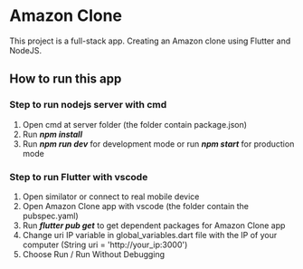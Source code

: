 # Amazon Clone

This project is a full-stack app. Creating an Amazon clone using Flutter and NodeJS.

## How to run this app

### Step to run nodejs server with cmd
1. Open cmd at server folder (the folder contain package.json)
2. Run ***npm install***
3. Run ***npm run dev*** for development mode or run ***npm start*** for production mode

### Step to run Flutter with vscode
1. Open similator or connect to real mobile device
2. Open Amazon Clone app with vscode (the folder contain the pubspec.yaml)
3. Run ***flutter pub get*** to get dependent packages for Amazon Clone app
4. Change uri IP variable in global_variables.dart file with the IP of your computer (String uri = 'http://your_ip:3000')
5. Choose Run / Run Without Debugging

